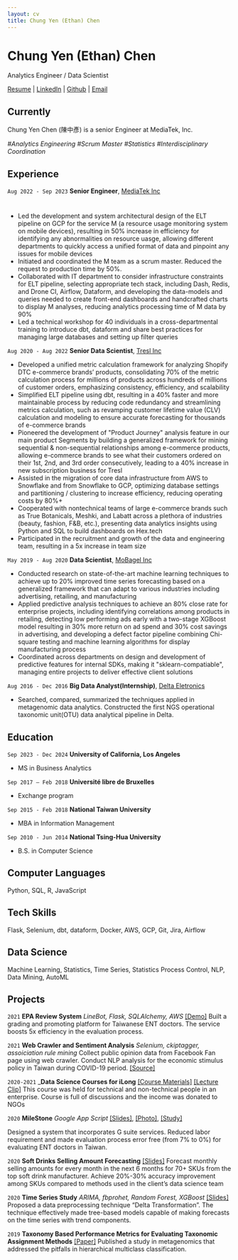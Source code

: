 ```yaml
---
layout: cv
title: Chung Yen (Ethan) Chen
---
```

# Chung Yen (Ethan) Chen
Analytics Engineer / Data Scientist

<div id="webaddress">
    <a href="https://ethancychen-tw.github.io/markdown-cv/">Resume</a> |
    <a href="https://www.linkedin.com/in/ethancychen/">LinkedIn</a> | 
    <a href="https://github.com/ethancychen-tw">Github</a> | 
    <a href="ethan.cychen@gmail.com">Email</a>
</div>


## Currently
Chung Yen Chen (陳中彥) is a senior Engineer at MediaTek, Inc. 

_#Analytics Engineering_ _#Scrum Master_ _#Statistics_ _#Interdisciplinary Coordination_

## Experience

`Aug 2022 - Sep 2023`
__Senior Engineer__, [MediaTek Inc](https://i.mediatek.com/)
#
- Led the development and system architectural design of the ELT pipeline on GCP for the service M (a resource usage monitoring system on mobile devices), resulting in 50% increase in efficiency for identifying any abnormalities on resource uasge, allowing different departments to quickly access a unified format of data and pinpoint any issues for mobile devices
- Initiated and coordinated the M team as a scrum master. Reduced the request to production time by 50%.
- Collaborated with IT department to consider infrastructure constraints for ELT pipeline, selecting appropriate tech stack, including Dash, Redis, and Drone CI, Airflow, Dataform, and developing the data-models and queries needed to create front-end dashboards and handcrafted charts to display M analyses, reducing analytics processing time of M data by 90%
- Led a technical workshop for 40 individuals in a cross-departmental training to introduce dbt, dataform and share best practices for managing large databases and setting up filter queries

`Aug 2020 - Aug 2022`
__Senior Data Scientist__, [Tresl Inc](https://www.tresl.co/)

- Developed a unified metric calculation framework for analyzing Shopify DTC e-commerce brands’ products, consolidating 70% of the metric calculation process for millions of products across hundreds of millions of customer orders, emphasizing consistency, efficiency, and scalability
- Simplified ELT pipeline using dbt, resulting in a 40% faster and more maintainable process by reducing code redundancy and streamlining metrics calculation, such as revamping customer lifetime value (CLV) calculation and modeling to ensure accurate forecasting for thousands of e-commerce brands
- Pioneered the development of "Product Journey" analysis feature in our main product Segments by building a generalized framework for mining sequential & non-sequential relationships among e-commerce products, allowing e-commerce brands to see what their customers ordered on their 1st, 2nd, and 3rd order consecutively, leading to a 40% increase in new subscription business for Tresl
- Assisted in the migration of core data infrastructure from AWS to Snowflake and from Snowflake to GCP, optimizing database settings and partitioning / clustering to increase efficiency, reducing operating costs by 80%+
- Cooperated with nontechnical teams of large e-commerce brands such as True Botanicals, Meshki, and Labatt across a plethora of industries (beauty, fashion, F&B, etc.), presenting data analytics insights using Python and SQL to build dashboards on Hex.tech
- Participated in the recruitment and growth of the data and engineering team, resulting in a 5x increase in team size

`May 2019 - Aug 2020`
__Data Scientist__, [MoBagel Inc](https://mobagel.com/)

- Conducted research on state-of-the-art machine learning techniques to achieve up to 20% improved time series forecasting based on a generalized framework that can adapt to various industries including advertising, retailing, and manufacturing
- Applied predictive analysis techniques to achieve an 80% close rate for enterprise projects, including identifying correlations among products in retailing, detecting low performing ads early with a two-stage XGBoost model resulting in 30% more return on ad spend and 30% cost savings in advertising, and developing a defect factor pipeline combining Chi-square testing and machine learning algorithms for display manufacturing process
- Coordinated across departments on design and development of predictive features for internal SDKs, making it "sklearn-compatiable", managing entire projects to deliver effective client solutions

`Aug 2016 - Dec 2016`
__Big Data Analyst(Internship)__, [Delta Eletronics](https://www.deltaww.com/en-US/index)
- Searched, compared, summarized the techniques applied in metagenomic data analytics. Constructed the first NGS operational taxonomic unit(OTU) data analytical pipeline in Delta. 

## Education

`Sep 2023 - Dec 2024`
__University of California, Los Angeles__

- MS in Business Analytics

`Sep 2017 – Feb 2018`
__Université libre de Bruxelles__

- Exchange program					 

`Sep 2015 - Feb 2018`
__National Taiwan University__

- MBA in Information Management

`Sep 2010 - Jun 2014`
__National Tsing-Hua University__

- B.S. in Computer Science

## Computer Languages
Python, SQL, R, JavaScript

## Tech Skills
Flask, Selenium, dbt, dataform, Docker, AWS, GCP, Git, Jira, Airflow

## Data Science
Machine Learning, Statistics, Time Series, Statistics Process Control, NLP, Data Mining, AutoML

## Projects
`2021`
__EPA Review System__ _LineBot, Flask, SQLAlchemy, AWS_ [[Demo]](https://www.youtube.com/watch?v=nB1bcGiC-Fg)
Built a grading and promoting platform for Taiwanese ENT doctors. The service boosts 5x efficiency in the evaluation process.

`2021`
__Web Crawler and Sentiment Analysis__ _Selenium, ckiptagger, assoiciation rule mining_ 
Collect public opinion data from Facebook Fan page using web crawler. Conduct NLP analysis for the economic stimulus policy in Taiwan during COVID-19 period. [[Source]](https://github.com/ethancychen-tw/sentiment_analysis)

`2020-2021`
___Data Science Courses for iLong__ [[Course Materials]](https://github.com/ethancychen-tw/Data_Science_Course_iLong) [[Lecture Clip]](https://youtu.be/Gn62vAyiky0)
This course was held for technical and non-technical people in an enterprise. Course is full of discussions and the income was donated to NGOs

`2020` 
__MileStone__ _Google App Script_ [[Slides]](https://docs.google.com/presentation/d/1YEUjbNgPbPLiWXkv2tDMZdm91YBhpvklIsEJi8EuSbk/edit?usp=sharing), [[Photo]](https://www.facebook.com/GDG.Taoyuan/posts/634692820616262), [[Study]](https://www.airitilibrary.com/Publication/alDetailedMesh?DocID=10196102-202109-202109100001-202109100001-155-163)

Designed a system that incorporates G suite services. Reduced labor requirement and made evaluation process error free (from 7% to 0%) for evaluating ENT doctors in Taiwan. 

`2020`
__Soft Drinks Selling Amount Forecasting__ [[Slides]](https://drive.google.com/file/d/1zSSvhwHYQ7KeAv1TpuGK68bM22ribpYv/view)
Forecast monthly selling amounts for every month in the next 6 months for 70+ SKUs from the top soft drink manufacturer.  Achieve 20%-30% accuracy improvement among SKUs compared to methods used in the client’s data science team

`2020`
__Time Series Study__  _ARIMA, fbprohet, Random Forest, XGBoost_ [[Slides]](https://drive.google.com/file/d/1zoOWbdjLv7xqhk1bVw7-llSBszcZx1u7/view)
Proposed a data preprocessing technique “Delta Transformation”. The technique effectively made tree-based models capable of making forecasts on the time series with trend components.

`2019`
__Taxonomy Based Performance Metrics for Evaluating Taxonomic Assignment Methods__ [[Paper]](https://bmcbioinformatics.biomedcentral.com/articles/10.1186/s12859-019-2896-0)
Published a study in metagenomics that addressed the pitfalls in hierarchical multiclass classification.

<!-- ### Footer

Last updated: May 2013 -->



